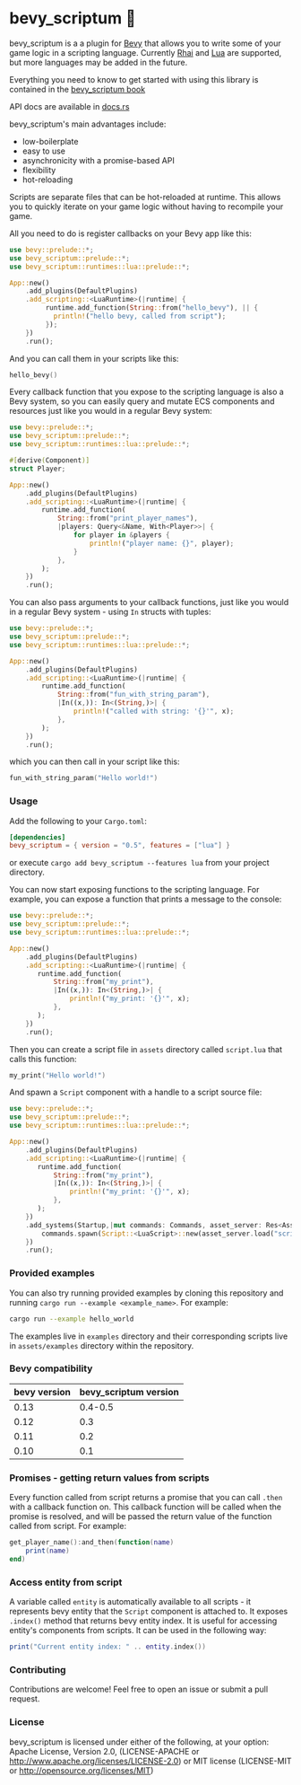 # bevy_scriptum 📜

bevy_scriptum is a a plugin for [Bevy](https://bevyengine.org/) that allows you to write some of your game logic in a scripting language.
Currently [Rhai](https://rhai.rs/) and [Lua](https://lua.org/) are supported, but more languages may be added in the future.

Everything you need to know to get started with using this library is contained in the
[bevy_scriptum book](https://link-to-book.com)

API docs are available in [docs.rs](https://docs.rs/bevy_scriptum/latest/bevy_scriptum/)

bevy_scriptum's main advantages include:
- low-boilerplate
- easy to use
- asynchronicity with a promise-based API
- flexibility
- hot-reloading

Scripts are separate files that can be hot-reloaded at runtime. This allows you to quickly iterate on your game logic without having to recompile your game.

All you need to do is register callbacks on your Bevy app like this:
```rust
use bevy::prelude::*;
use bevy_scriptum::prelude::*;
use bevy_scriptum::runtimes::lua::prelude::*;

App::new()
    .add_plugins(DefaultPlugins)
    .add_scripting::<LuaRuntime>(|runtime| {
         runtime.add_function(String::from("hello_bevy"), || {
           println!("hello bevy, called from script");
         });
    })
    .run();
```
And you can call them in your scripts like this:
```lua
hello_bevy()
```

Every callback function that you expose to the scripting language is also a Bevy system, so you can easily query and mutate ECS components and resources just like you would in a regular Bevy system:

```rust
use bevy::prelude::*;
use bevy_scriptum::prelude::*;
use bevy_scriptum::runtimes::lua::prelude::*;

#[derive(Component)]
struct Player;

App::new()
    .add_plugins(DefaultPlugins)
    .add_scripting::<LuaRuntime>(|runtime| {
        runtime.add_function(
            String::from("print_player_names"),
            |players: Query<&Name, With<Player>>| {
                for player in &players {
                    println!("player name: {}", player);
                }
            },
        );
    })
    .run();
```

You can also pass arguments to your callback functions, just like you would in a regular Bevy system - using `In` structs with tuples:
```rust
use bevy::prelude::*;
use bevy_scriptum::prelude::*;
use bevy_scriptum::runtimes::lua::prelude::*;

App::new()
    .add_plugins(DefaultPlugins)
    .add_scripting::<LuaRuntime>(|runtime| {
        runtime.add_function(
            String::from("fun_with_string_param"),
            |In((x,)): In<(String,)>| {
                println!("called with string: '{}'", x);
            },
        );
    })
    .run();
```
which you can then call in your script like this:
```lua
fun_with_string_param("Hello world!")
```

### Usage

Add the following to your `Cargo.toml`:

```toml
[dependencies]
bevy_scriptum = { version = "0.5", features = ["lua"] }
```

or execute `cargo add bevy_scriptum --features lua` from your project directory.

You can now start exposing functions to the scripting language. For example, you can expose a function that prints a message to the console:

```rust
use bevy::prelude::*;
use bevy_scriptum::prelude::*;
use bevy_scriptum::runtimes::lua::prelude::*;

App::new()
    .add_plugins(DefaultPlugins)
    .add_scripting::<LuaRuntime>(|runtime| {
       runtime.add_function(
           String::from("my_print"),
           |In((x,)): In<(String,)>| {
               println!("my_print: '{}'", x);
           },
       );
    })
    .run();
```

Then you can create a script file in `assets` directory called `script.lua` that calls this function:

```lua
my_print("Hello world!")
```

And spawn a `Script` component with a handle to a script source file:

```rust
use bevy::prelude::*;
use bevy_scriptum::prelude::*;
use bevy_scriptum::runtimes::lua::prelude::*;

App::new()
    .add_plugins(DefaultPlugins)
    .add_scripting::<LuaRuntime>(|runtime| {
       runtime.add_function(
           String::from("my_print"),
           |In((x,)): In<(String,)>| {
               println!("my_print: '{}'", x);
           },
       );
    })
    .add_systems(Startup,|mut commands: Commands, asset_server: Res<AssetServer>| {
        commands.spawn(Script::<LuaScript>::new(asset_server.load("script.lua")));
    })
    .run();
```

### Provided examples

You can also try running provided examples by cloning this repository and running `cargo run --example <example_name>`.  For example:

```bash
cargo run --example hello_world
```
The examples live in `examples` directory and their corresponding scripts live in `assets/examples` directory within the repository.

### Bevy compatibility

| bevy version | bevy_scriptum version |
|--------------|----------------------|
| 0.13         | 0.4-0.5              |
| 0.12         | 0.3                  |
| 0.11         | 0.2                  |
| 0.10         | 0.1                  |

### Promises - getting return values from scripts

Every function called from script returns a promise that you can call `.then` with a callback function on. This callback function will be called when the promise is resolved, and will be passed the return value of the function called from script. For example:

```lua
get_player_name():and_then(function(name)
    print(name)
end)
```

### Access entity from script

A variable called `entity` is automatically available to all scripts - it represents bevy entity that the `Script` component is attached to.
It exposes `.index()` method that returns bevy entity index.
It is useful for accessing entity's components from scripts.
It can be used in the following way:
```lua
print("Current entity index: " .. entity.index())
```

### Contributing

Contributions are welcome! Feel free to open an issue or submit a pull request.

### License

bevy_scriptum is licensed under either of the following, at your option:
Apache License, Version 2.0, (LICENSE-APACHE or http://www.apache.org/licenses/LICENSE-2.0) or MIT license (LICENSE-MIT or http://opensource.org/licenses/MIT)
